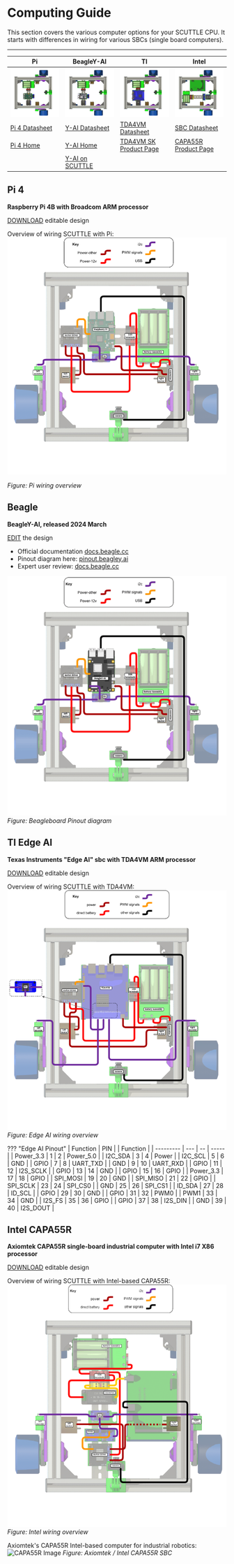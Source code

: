 # Computing Guide

This section covers the various computer options for your SCUTTLE CPU.  It starts with differences in wiring for various SBCs (single board computers).  

---

| Pi | BeagleY-AI | TI | Intel |
| -- | -- | -- | ----- |
| ![sctl_pi](image/tg_scuttle_pi.png) | ![sctl_byai](img/tg_scuttle_byai.png) | ![sctl_ti](image/tg_scuttle_ti.png) | ![sctl_intel](image/tg_scuttle_intel.png) |
| [Pi 4 Datasheet](https://datasheets.raspberrypi.com/rpi4/raspberry-pi-4-datasheet.pdf) | [Y-AI Datasheet](https://openbeagle.org/beagley-ai/beagley-ai/) | [TDA4VM Datasheet](https://www.ti.com/lit/pdf/spruj21) | [SBC Datasheet](https://www.axiomtek.com/Download/Spec/en-US/capa55r.pdf) |
| [Pi 4 Home](https://www.raspberrypi.com/products/raspberry-pi-4-model-b/) | [Y-AI Home](https://www.beagleboard.org/boards/beagley-ai) | [TDA4VM SK Product Page](https://www.ti.com/tool/SK-TDA4VM) | [CAPA55R Product Page](https://www.axiomtek.com/Default.aspx?MenuId=Products&FunctionId=ProductView&ItemId=26529&upcat=270) |
| | [Y-AI on SCUTTLE](boards/beagley-ai/getting-started.md) | | |

## Pi 4

**Raspberry Pi 4B with Broadcom ARM processor**

[DOWNLOAD](https://lobfile.com/file/DIq7.drawio) editable design

Overview of wiring SCUTTLE with Pi:
![Pi wiring overview](image/wg_overview_pi.png ':class=image-25')

_Figure: Pi wiring overview_

## Beagle

**BeagleY-AI, released 2024 March**

[EDIT](https://viewer.diagrams.net/?tags=%7B%7D&lightbox=1&highlight=0000ff&edit=_blank&layers=1&nav=1&title=Beagle_i2c.drawio&dark=auto#Uhttps%3A%2F%2Fdrive.google.com%2Fuc%3Fid%3D1CADlqB9Wtr29go60yFnloV_AVy1R_uL0%26export%3Ddownload) the design

<!--([DOWNLOAD](https://gofile.io/d/h81H31) editable design)-->
* Official documentation [docs.beagle.cc](https://docs.beagle.cc/)
* Pinout diagram here: [pinout.beagley.ai](https://pinout.beagley.ai/)
* Expert user review: [docs.beagle.cc](https://community.element14.com/products/devtools/single-board-computers/next-genbeaglebone/b/blog/posts/beagley-ai-review)

![Beaglebone pinout](image/Beagle_wiring_overview.png ':class=image-25')
_Figure: Beagleboard Pinout diagram_

## TI Edge AI

**Texas Instruments "Edge AI" sbc with TDA4VM ARM processor**

[DOWNLOAD](https://lobfile.com/file/DIq7.drawio) editable design

Overview of wiring SCUTTLE with TDA4VM:
![EDGE AI wiring overview](image/wg_overview_TDA4VM.png ':class=image-25')
_Figure: Edge AI wiring overview_

??? "Edge AI Pinout"
    | Function  | PIN |    |  Function |
    | --------- | --- | -- | ----- |
    | Power_3.3 | 1   | 2  | Power_5.0 |
    | I2C_SDA   | 3   | 4  | Power |
    | I2C_SCL   | 5   | 6  | GND |
    | GPIO      | 7   | 8  | UART_TXD |
    | GND       | 9   | 10 | UART_RXD |
    | GPIO      | 11  | 12 | I2S_SCLK |
    | GPIO      | 13  | 14 | GND |
    | GPIO      | 15  | 16 | GPIO |
    | Power_3.3 | 17  | 18 | GPIO |
    | SPI_MOSI  | 19  | 20 | GND |
    | SPI_MISO  | 21  | 22 | GPIO |
    | SPI_SCLK  | 23  | 24 | SPI_CS0 |
    | GND       | 25  | 26 | SPI_CS1 |
    | ID_SDA    | 27  | 28 | ID_SCL |
    | GPIO      | 29  | 30 | GND |
    | GPIO      | 31  | 32 | PWM0 |
    | PWM1      | 33  | 34 | GND |
    | I2S_FS    | 35  | 36 | GPIO |
    | GPIO      | 37  | 38 | I2S_DIN |
    | GND       | 39  | 40 | I2S_DOUT |

## Intel CAPA55R

**Axiomtek CAPA55R single-board industrial computer with Intel i7 X86 processor**

[DOWNLOAD](https://lobfile.com/file/DIq7.drawio) editable design

Overview of wiring SCUTTLE with Intel-based CAPA55R:
![Intel wiring overview](image/wg_overview_intel.png ':class=image-25')
_Figure: Intel wiring overview_

Axiomtek's CAPA55R Intel-based computer for industrial robotics:
![CAPA55R Image](https://www.axiomtek.com/Download/Photo/en-US/capa55r_4.jpg ':class=image-25')
_Figure: Axiomtek / Intel CAPA55R SBC_
